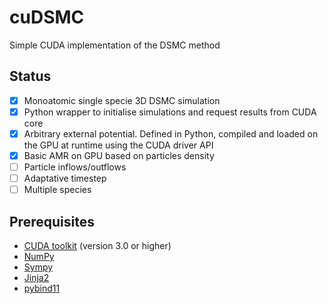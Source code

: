 # cuDSMC
Simple CUDA implementation of the DSMC method

## Status

- [x] Monoatomic single specie 3D DSMC simulation
- [x] Python wrapper to initialise simulations and request results from CUDA core
- [x] Arbitrary external potential. Defined in Python, compiled and loaded on the GPU at runtime using the CUDA driver API
- [x] Basic AMR on GPU based on particles density
- [ ] Particle inflows/outflows
- [ ] Adaptative timestep
- [ ] Multiple species

## Prerequisites

- [CUDA toolkit](https://developer.nvidia.com/cuda-toolkit) (version 3.0 or higher)
- [NumPy](https://numpy.org/)
- [Sympy](https://www.sympy.org/en/index.html)
- [Jinja2](https://jinja.palletsprojects.com/en/2.11.x/)
- [pybind11](https://github.com/pybind/pybind11)

